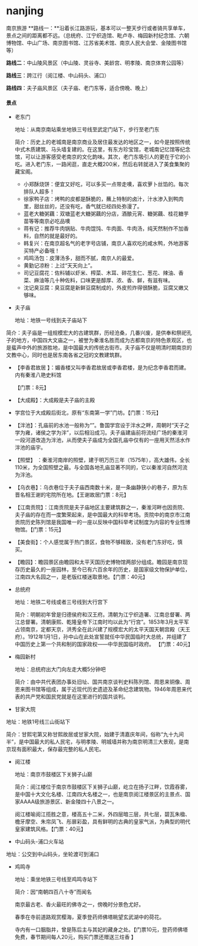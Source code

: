 # nanjing
南京旅游
**路线一：**沿着长江路游玩，基本可以一整天步行或者骑共享单车，景点之间的距离都不远。（总统府、江宁织造馆、毗卢寺、梅园新村纪念馆、六朝博物馆、中山广场、南京图书馆、江苏省美术馆、南京人民大会堂、金陵图书馆等） 

**路线二**：中山陵风景区（中山陵、灵谷寺、美龄宫、明孝陵、南京体育公园等） 

**路线三**：跨江行（阅江楼、中山码头、浦口） 

**路线四**：夫子庙风景区（夫子庙、老门东等，适合傍晚、晚上） 

#### 景点

* 老东门

  地址：从南京南站乘坐地铁三号线至武定门站下，步行至老门东 

  简介：历史上的老城南是南京商业及居住最发达的地区之一，如今是按照传统中式木质建筑、马头墙复建的。在这里，有东方珍宝馆，老城南记忆馆等纪念馆，可以让游客感受老南京的文化韵味。其次，老门东吸引人的更在于它的小吃。进入老门东，一路闲逛，直走大概200米，然后右转就进入了美食集聚的藏宝阁。

  * 小郑酥烧饼：便宜又好吃，可以多买一点带走噢，喜欢萝卜丝馅的。每次排队人超多！
  * 徐家鸭子店：烤鸭的皮都是酥脆的，蘸上特制的卤汁，汁水渗入到鸭肉里，甜丝丝的，还没有吃，香气就已经四处弥漫了。
  * 蓝老大糖粥藕：双塘蓝老大糖粥藕的分店，酒酿元宵、糖粥藕、桂花糖芋苗等等南京必吃品噢
  * 蒋有记：推荐牛肉锅贴、牛肉馄饨、牛肉面、牛肉汤，纯天然制作不加香料，自然的就是最好的。
  * 韩复兴：在南京超名气的老字号店铺，南京人喜欢吃的咸水鸭，外地游客买特产必备哦！
  * 鸡鸣汤包：皮薄汤多，甜而不腻，南京人的最爱。
  * 黄勤记凉粉：上过“天天向上”。
  * 司记豆腐花：佐料辅以虾米、榨菜、木耳、碎花生仁、葱花、辣油、香菜、麻油等几十种佐料，口味更是醇厚、浓、香、鲜，有滋有味。
  * 沈记臭豆腐：臭豆腐是新鲜豆腐制成的，外皮煎炸得很酥脆，豆腐又嫩又够味。

*  夫子庙 

   地址：地铁一号线到夫子庙站下 

  简介：夫子庙是一组规模宏大的古建筑群，历经沧桑，几番兴废，是供奉和祭祀孔子的地方，中国四大文庙之一，被誉为秦淮名胜而成为古都南京的特色景观区，也是蜚声中外的旅游胜地，是中国最大的传统古街市。夫子庙不仅是明清时期南京的文教中心，同时也是居东南各省之冠的文教建筑群。

  * 【李香君故居 】：媚香楼又叫李香君故居或李香君楼，是为纪念李香君而建。内有秦淮八艳史料馆

    【门票：8元】

  * 【大成殿】：大成殿是夫子庙的主殿

  * 学宫位于大成殿后街北，原有“东南第一学”门坊。【门票：15元】

  * 【泮池】：孔庙前的水池一般称为“”。鲁国学宫设于泮水之畔，周朝时“天子之学为雍，诸侯之学为泮”，以后相沿成习。夫子庙建庙前将流经广场的秦淮河一段河道改造为泮池，从而使夫子庙成为全国孔庙中仅有的一座用天然活水作泮池的庙宇。

  * 【照壁】  ：秦淮河南岸的照壁，建于明万历三年（1575年），高大雄伟，全长110米，为全国照壁之最。与全国各地孔庙显著不同的，它以秦淮河自然河流为泮池。

  * 【乌衣巷】：乌衣巷位于夫子庙西南数十米，是一条幽静狭小的巷子，原为东晋名相王谢的宅院所在地。【王谢故居门票：8元】

  * 【江南贡院】：江南贡院是夫子庙地区主要建筑群之一，秦淮河畔也因贡院、夫子庙的存在而一度繁荣起来，是中国最大的科举考场。贡院中的南京市江南贡院历史陈列馆是我国唯一的一座以反映中国科举考试制度为内容的专业性博物馆。【门票：15元】

  * 【美食街】：个人感觉属于热门景区，食物不够精致，没有老门东好吃，慎买。

  * 【瞻园】：瞻园景区由瞻园和太平天国历史博物馆两部分组成。瞻园是南京现存历史最久的一座园林，至今已有六百余年的历史，是国家级文物保护单位，江南四大名园之一，是老版红楼迷取景地。【门票：40元】

* 总统府

   地址：地铁二号线或者三号线到大行宫下 

  简介：明朝初年曾是归德侯府和汉王府。清朝为江宁织造署、江南总督署、两江总督署。清朝康熙、乾隆皇帝下江南时均以此为“行宫”。1853年3月太平军占领南京，定都天京，洪秀全在此兴建了规模宏大的太平天国天朝宫殿（天王府）。1912年1月1日，孙中山在此处宣誓就任中华民国临时大总统，并组建了中国历史上第一个共和制的国家政权——中华民国临时政府。 【门票：40元】

* 梅园新村

  地址：总统府出大门向左走大概5分钟吧

  简介：由中共代表团办事处旧址、国共南京谈判史料陈列馆、周恩来铜像、周恩来图书馆等组成，属于近现代历史遗迹及革命纪念建筑物。1946年周恩来代表的共产党和国民党就是在这里进行的国共谈判。 

*  甘家大院 

  地址：地铁1号线三山街站下

  简介：甘熙宅第又称甘熙故居或甘家大院，始建于清嘉庆年间，俗称“九十九间半”，是中国最大的私人民宅，与明孝陵、明城墙并称为南京明清三大景观，是南京现有面积最大，保存最完整的私人民宅。 

* 阅江楼 

  地址：南京市鼓楼区下关狮子山巅 

  简介：阅江楼位于南京市鼓楼区下关狮子山巅，屹立在扬子江畔，饮霞吞雾，是中国十大文化名楼、江南四大名楼之一，也是南京阅江楼景区的主景点、国家AAAA级旅游景区、新金陵四十八景之一。

  阅江楼喻阅江揽胜之意，楼高五十二米，外四层暗三层，共七层，碧瓦朱楹、檐牙摩空、朱帘凤飞、彤扉彩盈，具有鲜明的古典的皇家气派，为典型的明代皇家建筑风格。【门票：40元】

*  中山码头-浦口火车站 

  地址：公交到中山码头，坐轮渡可到浦口 

* 鸡鸣寺 

  地址：乘坐地铁三号线至鸡鸣寺站下 

  简介：因“南朝四百八十寺”而闻名

  南京最古老、香火最旺的佛寺之一，傍晚时分景色尤好。

  春季在寺前道路观赏樱海，夏季登药师佛塔眺望玄武湖中的荷花。

  寺内有一口胭脂井，曾是陈后主与其妃的藏身之处。【门票10元，登药师佛塔免费，春节期间每人20元，购买门票还赠送三炷香 】
